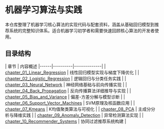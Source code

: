 # 机器学习算法与实践

本仓库整理了机器学习核心算法的实现代码与配套资料，涵盖从基础回归模型到推荐系统的完整知识体系。适合机器学习初学者和需要快速回顾核心算法的开发者使用。

## 目录结构

| 章节 | 内容概述
|------|----------|--------------|
| [chapter_01_Linear_Regression](chapter_01_Linear_Regression) | 线性回归模型实现与梯度下降优化 |
| [chapter_02_Logistic_Regression](chapter_02_Logistic_Regression) | 逻辑回归与分类任务实践 |
| [chapter_03_Neural_Network](chapter_03_Neural_Network) | 神经网络基础与前向传播实现 |
| [chapter_04_Back_Propagation](chapter_04_Back_Propagation) | 反向传播算法详细推导与实现 |
| [chapter_05_Bias_and_Variance](chapter_05_Bias_and_Variance) | 偏差-方差分解与模型诊断 |
| [chapter_06_Support_Vector_Machines](chapter_06_Support_Vector_Machines) | SVM原理及核函数应用 |
| [chapter_07_Kmeans](chapter_07_Kmeans) | K均值聚类算法与可视化 |
| [chapter_08_PCA](chapter_08_PCA) | 主成分分析与降维实践 |
| [chapter_09_Anomaly_Detection](chapter_09_Anomaly_Detection) | 异常检测算法实现 |
| [chapter_10_Recommender_Systems](chapter_10_Recommender_Systems) | 协同过滤推荐系统构建 |
